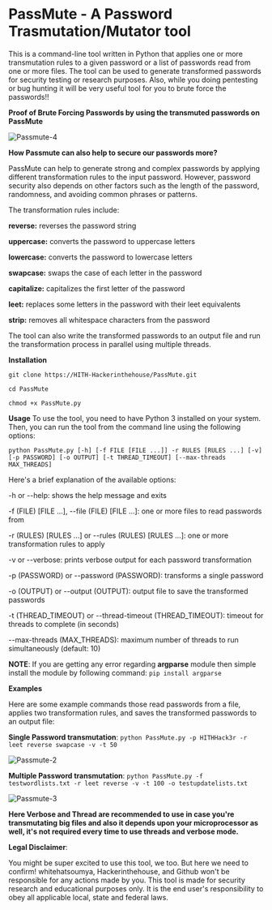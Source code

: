 # PassMute - A Password Trasmutation/Mutator tool

This is a command-line tool written in Python that applies one or more transmutation rules to a given password or a list of passwords read from one or more files. The tool can be used to generate transformed passwords for security testing or research purposes. Also, while you doing pentesting or bug hunting it will be very useful tool for you to brute force the passwords!!


**Proof of Brute Forcing Passwords by using the transmuted passwords on PassMute**

![Passmute-4](https://user-images.githubusercontent.com/67961316/234674770-1dc87806-4b23-41d4-85b3-0009fe8ac7c1.jpg)


**How Passmute can also help to secure our passwords more?**

PassMute can help to generate strong and complex passwords by applying different transformation rules to the input password. However, password security also depends on other factors such as the length of the password, randomness, and avoiding common phrases or patterns.

The transformation rules include:

**reverse:** reverses the password string

**uppercase:** converts the password to uppercase letters

**lowercase:** converts the password to lowercase letters

**swapcase:** swaps the case of each letter in the password

**capitalize:** capitalizes the first letter of the password

**leet:** replaces some letters in the password with their leet equivalents

**strip:** removes all whitespace characters from the password

The tool can also write the transformed passwords to an output file and run the transformation process in parallel using multiple threads.

**Installation**
```
git clone https://HITH-Hackerinthehouse/PassMute.git
```

```
cd PassMute
```

```
chmod +x PassMute.py
```

**Usage**
To use the tool, you need to have Python 3 installed on your system. Then, you can run the tool from the command line using the following options:

``` python PassMute.py [-h] [-f FILE [FILE ...]] -r RULES [RULES ...] [-v] [-p PASSWORD] [-o OUTPUT] [-t THREAD_TIMEOUT] [--max-threads MAX_THREADS] ``` 

Here's a brief explanation of the available options:

-h or --help: shows the help message and exits

-f (FILE) [FILE ...], --file (FILE) [FILE ...]: one or more files to read passwords from

-r (RULES) [RULES ...] or --rules (RULES) [RULES ...]: one or more transformation rules to apply

-v or --verbose: prints verbose output for each password transformation

-p (PASSWORD) or --password (PASSWORD): transforms a single password

-o (OUTPUT) or --output (OUTPUT): output file to save the transformed passwords

-t (THREAD_TIMEOUT) or --thread-timeout (THREAD_TIMEOUT): timeout for threads to complete (in seconds)

--max-threads (MAX_THREADS): maximum number of threads to run simultaneously (default: 10)


**NOTE**: If you are getting any error regarding **argparse** module then simple install the module by following command:
``` pip install argparse  ```  

**Examples**

Here are some example commands those read passwords from a file, applies two transformation rules, and saves the transformed passwords to an output file:


**Single Password transmutation**: ``` python PassMute.py -p HITHHack3r -r leet reverse swapcase -v -t 50 ``` 


![Passmute-2](https://user-images.githubusercontent.com/67961316/234671617-675195a2-5d10-403a-996a-95b5805a93e1.jpg)


**Multiple Password transmutation**: 
``` python PassMute.py -f testwordlists.txt -r leet reverse -v -t 100 -o testupdatelists.txt ``` 


![Passmute-3](https://user-images.githubusercontent.com/67961316/234671689-54d00da4-90b9-41eb-9b17-bd067e39495e.jpg)


**Here Verbose and Thread are recommended to use in case you're transmutating big files and also it depends upon your microprocessor as well, it's not required every time to use threads and verbose mode.**


**Legal Disclaimer**:

You might be super excited to use this tool, we too. But here we need to confirm! whitehatsoumya, Hackerinthehouse, and Github won't be responsible for any actions made by you. This tool is made for security research and educational purposes only. It is the end user's responsibility to obey all applicable local, state and federal laws. 
